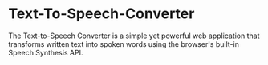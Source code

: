 # Text-To-Speech-Converter
The Text-to-Speech Converter is a simple yet powerful web application that transforms written text into spoken words using the browser's built-in Speech Synthesis API.
